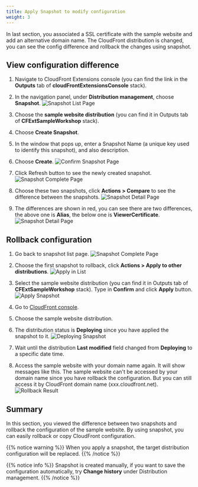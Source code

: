 ```yaml
---
title: Apply Snapshot to modify configuration
weight: 3
---
```


In last section, you associated a SSL certificate with the sample website and add an alternative domain name. The CloudFront distribution is changed, you can see the config difference and rollback the changes using snapshot.

## View configuration difference

1. Navigate to CloudFront Extensions console (you can find the link in the **Outputs** tab of **cloudFrontExtensionsConsole** stack).
2. In the navigation panel, under **Distribution management**, choose **Snapshot**.
   ![Snapshot List Page](/images/snapshot_list_2.png)

3. Choose the **sample website distribution** (you can find it in Outputs tab of **CFExtSampleWorkshop** stack).
4. Choose **Create Snapshot**.
5. In the window that pops up, enter a Snapshot Name (a unique key used to identify this snapshot), and also description.
6. Choose **Create**.
   ![Confirm Snapshot Page](/images/confirm_snapshot_2.png)

7. Click Refresh button to see the newly created snapshot.
   ![Snapshot Complete Page](/images/complete_snapshot_2.png)

8. Choose these two snapshots, click **Actions > Compare** to see the difference between the snapshots.
   ![Snapshot Detail Page](/images/snapshot_compare_1.png)

9. The differences are shown in red, you can see there are two differences, the above one is **Alias**, the below one is **ViewerCertificate**.
   ![Snapshot Detail Page](/images/config_diff.png)


## Rollback configuration

1. Go back to snapshot list page.
   ![Snapshot Complete Page](/images/complete_snapshot_2.png)

2. Choose the first snapshot to rollback, click **Actions > Apply to other distributions**.
   ![Apply in List](/images/apply_trigger.png)

3. Select the sample website distribution (you can find it in Outputs tab of **CFExtSampleWorkshop** stack). Type in **Confirm** and click **Apply** button.
   ![Apply Snapshot](/images/apply_snapshot.png)

4. Go to [CloudFront console](https://us-east-1.console.aws.amazon.com/cloudfront/v3/home?region=us-east-1#/distributions).
5. Choose the sample website distribution.
6. The distribution status is **Deploying** since you have applied the snapshot to it.
   ![Deploying Snapshot](/images/deploying_snapshot.png)

7. Wait until the distribution **Last modified** field changed from **Deploying** to a specific date time.

8. Access the sample website with your domain name again. It will show messages like this. The sample website can't be accessed by your domain name since you have rollback the configuration. But you can still access it by CloudFront domain name (xxx.cloudfront.net).
   ![Rollback Result](/images/rollback_result.png)



## Summary

In this section, you viewed the difference between two snapshots and rollback the configuration of the sample website. By using snapshot, you can easily rollback or copy CloudFront configuration.


{{% notice warning %}}
When you apply a snapshot, the target distribution configuration will be replaced.
{{% /notice %}}

{{% notice info %}}
Snapshot is created manually, if you want to save the configuration automatically, try **Change history** under Distribution management.
{{% /notice %}} 

